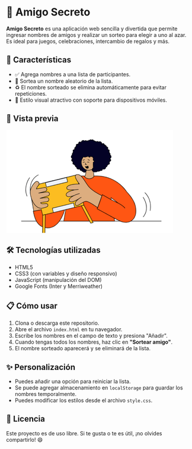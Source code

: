 # 🎁 Amigo Secreto

**Amigo Secreto** es una aplicación web sencilla y divertida que permite ingresar nombres de amigos y realizar un sorteo para elegir a uno al azar. Es ideal para juegos, celebraciones, intercambio de regalos y más.

## 🧩 Características

- ✅ Agrega nombres a una lista de participantes.
- 🎲 Sortea un nombre aleatorio de la lista.
- ♻️ El nombre sorteado se elimina automáticamente para evitar repeticiones.
- 🎨 Estilo visual atractivo con soporte para dispositivos móviles.

## 🚀 Vista previa

![Vista previa de Amigo Secreto](assets/amigo-secreto.png)

## 🛠️ Tecnologías utilizadas

- HTML5
- CSS3 (con variables y diseño responsivo)
- JavaScript (manipulación del DOM)
- Google Fonts (Inter y Merriweather)

## 📋 Cómo usar

1. Clona o descarga este repositorio.
2. Abre el archivo `index.html` en tu navegador.
3. Escribe los nombres en el campo de texto y presiona "Añadir".
4. Cuando tengas todos los nombres, haz clic en **"Sortear amigo"**.
5. El nombre sorteado aparecerá y se eliminará de la lista.

## ✨ Personalización

- Puedes añadir una opción para reiniciar la lista.
- Se puede agregar almacenamiento en `localStorage` para guardar los nombres temporalmente.
- Puedes modificar los estilos desde el archivo `style.css`.

## 📄 Licencia

Este proyecto es de uso libre. Si te gusta o te es útil, ¡no olvides compartirlo! 😄
